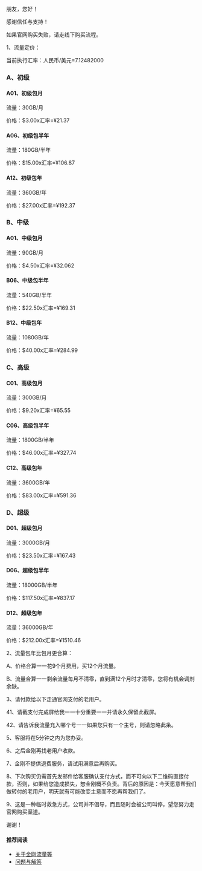 朋友，您好！

感谢信任与支持！

如果官网购买失败，请走线下购买流程。

1、流量定价：

当前执行汇率：人民币/美元=7.12482000

### A、初级

#### A01、初级包月

流量：30GB/月

价格：$3.00x汇率=¥21.37

#### A06、初级包半年

流量：180GB/半年

价格：$15.00x汇率=¥106.87

#### A12、初级包年

流量：360GB/年

价格：$27.00x汇率=¥192.37

### B、中级

#### A01、中级包月

流量：90GB/月

价格：$4.50x汇率=¥32.062

#### B06、中级包半年

流量：540GB/半年

价格：$22.50x汇率=¥169.31

#### B12、中级包年

流量：1080GB/年

价格：$40.00x汇率=¥284.99

### C、高级

#### C01、高级包月

流量：300GB/月

价格：$9.20x汇率=¥65.55

#### C06、高级包半年

流量：1800GB/半年

价格：$46.00x汇率=¥327.74

#### C12、高级包年

流量：3600GB/年

价格：$83.00x汇率=¥591.36

### D、超级

#### D01、超级包月

流量：3000GB/月

价格：$23.50x汇率=¥167.43

#### D06、超级包半年

流量：18000GB/半年

价格：$117.50x汇率=¥837.17

#### D12、超级包年

流量：36000GB/年

价格：$212.00x汇率=¥1510.46


2、流量包年比包月更合算：

A、价格合算一一花9个月费用，买12个月流量。

B、流量合算一一剩余流量毎月不清零，直到满12个月时才清零，您将有机会调剂余缺。

3、请付款给以下走通官网支付的老用户。

41、请截支付完成屏给我一一十分重要一一并请永久保留此截屏。

42、请告诉我流量充入哪个号一一如果您只有一个主号，则请忽略此条。

5、客服将在5分钟之内为您办妥。

6、之后金刚再找老用户收款。

7、金刚不提供退费服务，请试用满意后再购买。

8、下次购买仍需首先发邮件给客服确认支付方式，而不可向以下二维码直接付款，否则，如果给您造成损失，恕金刚概不负责。背后的原因是：今天愿意帮我们做转付的老用户，明天就有可能改变主意而不愿再帮我们了。

9、这是一种临时救急方式，公司并不倡导，而且随时会被公司叫停，望您努力走官网购买渠道。

谢谢！
#### 推荐阅读
- [关于金刚流量等](https://a2zitpro.github.io/web/列表-流量及相关问题)
- [问题与解答](https://a2zitpro.github.io/web/列表-问题与解答)
